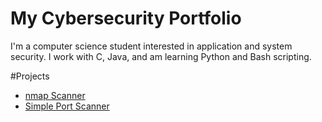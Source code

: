 # My Cybersecurity Portfolio

I'm a computer science student interested in application and system security. I work with C, Java, and am learning Python and Bash scripting.

#Projects
- [nmap Scanner](https://github.com/tdreid/nmap-scanner)
- [Simple Port Scanner](https://github.com/tdreid/port-scanner)

